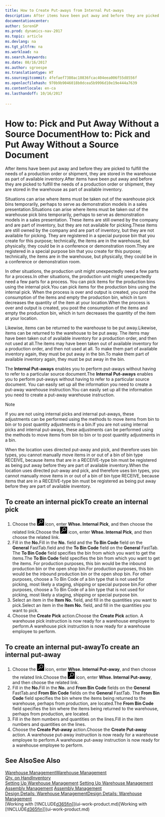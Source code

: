 ```yaml
---
title: How to Create Put-aways from Internal Put-aways
description: After items have been put away and before they are picked to fulfill the needs of a production order or shipment, they are stored in the warehouse as part of available inventory.
documentationcenter: 
author: SorenGP
ms.prod: dynamics-nav-2017
ms.topic: article
ms.devlang: na
ms.tgt_pltfrm: na
ms.workload: na
ms.search.keywords: 
ms.date: 08/16/2017
ms.author: sgroespe
ms.translationtype: HT
ms.sourcegitcommit: 4fefaef7380ac10836fcac404eea006f55d8556f
ms.openlocfilehash: 970b9b9046018b0dcea5b9996d10e19e444a7639
ms.contentlocale: en-ca
ms.lasthandoff: 10/16/2017

---
```

# <a name="how-to-pick-and-put-away-without-a-source-document"></a><span data-ttu-id="3f1c6-103">How to: Pick and Put Away Without a Source Document</span><span class="sxs-lookup"><span data-stu-id="3f1c6-103">How to: Pick and Put Away Without a Source Document</span></span>
<span data-ttu-id="3f1c6-104">After items have been put away and before they are picked to fulfill the needs of a production order or shipment, they are stored in the warehouse as part of available inventory.</span><span class="sxs-lookup"><span data-stu-id="3f1c6-104">After items have been put away and before they are picked to fulfill the needs of a production order or shipment, they are stored in the warehouse as part of available inventory.</span></span>  

<span data-ttu-id="3f1c6-105">Situations can arise where items must be taken out of the warehouse pick bins temporarily, perhaps to serve as demonstration models in a sales presentation.</span><span class="sxs-lookup"><span data-stu-id="3f1c6-105">Situations can arise where items must be taken out of the warehouse pick bins temporarily, perhaps to serve as demonstration models in a sales presentation.</span></span> <span data-ttu-id="3f1c6-106">These items are still owned by the company and are part of inventory, but they are not available for picking.</span><span class="sxs-lookup"><span data-stu-id="3f1c6-106">These items are still owned by the company and are part of inventory, but they are not available for picking.</span></span> <span data-ttu-id="3f1c6-107">They are registered in a special purpose bin that you create for this purpose; technically, the items are in the warehouse, but physically, they could be in a conference or demonstration room.</span><span class="sxs-lookup"><span data-stu-id="3f1c6-107">They are registered in a special purpose bin that you create for this purpose; technically, the items are in the warehouse, but physically, they could be in a conference or demonstration room.</span></span>  

<span data-ttu-id="3f1c6-108">In other situations, the production unit might unexpectedly need a few parts for a process.</span><span class="sxs-lookup"><span data-stu-id="3f1c6-108">In other situations, the production unit might unexpectedly need a few parts for a process.</span></span> <span data-ttu-id="3f1c6-109">You can pick items for the production bins using the internal pick.</span><span class="sxs-lookup"><span data-stu-id="3f1c6-109">You can pick items for the production bins using the internal pick.</span></span> <span data-ttu-id="3f1c6-110">When the process is over and output is created, you post the consumption of the items and empty the production bin, which in turn decreases the quantity of the item at your location.</span><span class="sxs-lookup"><span data-stu-id="3f1c6-110">When the process is over and output is created, you post the consumption of the items and empty the production bin, which in turn decreases the quantity of the item at your location.</span></span>  

<span data-ttu-id="3f1c6-111">Likewise, items can be returned to the warehouse to be put away.</span><span class="sxs-lookup"><span data-stu-id="3f1c6-111">Likewise, items can be returned to the warehouse to be put away.</span></span> <span data-ttu-id="3f1c6-112">The items may have been taken out of available inventory for a production order, and then not used at all.</span><span class="sxs-lookup"><span data-stu-id="3f1c6-112">The items may have been taken out of available inventory for a production order, and then not used at all.</span></span> <span data-ttu-id="3f1c6-113">To make them part of available inventory again, they must be put away in the bin.</span><span class="sxs-lookup"><span data-stu-id="3f1c6-113">To make them part of available inventory again, they must be put away in the bin.</span></span>  

<span data-ttu-id="3f1c6-114">The **Internal Put-aways** enables you to perform put-aways without having to refer to a particular source document.</span><span class="sxs-lookup"><span data-stu-id="3f1c6-114">The **Internal Put-aways** enables you to perform put-aways without having to refer to a particular source document.</span></span> <span data-ttu-id="3f1c6-115">You can easily set up all the information you need to create a put-away warehouse instruction.</span><span class="sxs-lookup"><span data-stu-id="3f1c6-115">You can easily set up all the information you need to create a put-away warehouse instruction.</span></span>  

> [!NOTE]  
>  <span data-ttu-id="3f1c6-116">If you are not using internal picks and internal put-aways, these adjustments can be performed using the methods to move items from bin to bin or to post quantity adjustments in a bin.</span><span class="sxs-lookup"><span data-stu-id="3f1c6-116">If you are not using internal picks and internal put-aways, these adjustments can be performed using the methods to move items from bin to bin or to post quantity adjustments in a bin.</span></span>  
>   
>  <span data-ttu-id="3f1c6-117">When the location uses directed put-away and pick, and therefore uses bin types, you cannot manually move items in or out of a bin of bin type RECEIVE, because items that are in a RECEIVE-type bin must be registered as being put away before they are part of available inventory.</span><span class="sxs-lookup"><span data-stu-id="3f1c6-117">When the location uses directed put-away and pick, and therefore uses bin types, you cannot manually move items in or out of a bin of bin type RECEIVE, because items that are in a RECEIVE-type bin must be registered as being put away before they are part of available inventory.</span></span>  

## <a name="to-create-an-internal-pick"></a><span data-ttu-id="3f1c6-118">To create an internal pick</span><span class="sxs-lookup"><span data-stu-id="3f1c6-118">To create an internal pick</span></span>  
1.  <span data-ttu-id="3f1c6-119">Choose the ![Search for Page or Report](media/ui-search/search_small.png "Search for Page or Report icon") icon, enter **Whse. Internal Pick**, and then choose the related link.</span><span class="sxs-lookup"><span data-stu-id="3f1c6-119">Choose the ![Search for Page or Report](media/ui-search/search_small.png "Search for Page or Report icon") icon, enter **Whse. Internal Pick**, and then choose the related link.</span></span>  
2.  <span data-ttu-id="3f1c6-120">Fill in the **No.**</span><span class="sxs-lookup"><span data-stu-id="3f1c6-120">Fill in the **No.**</span></span> <span data-ttu-id="3f1c6-121">field and the **To Bin Code** field on the **General** FastTab.</span><span class="sxs-lookup"><span data-stu-id="3f1c6-121">field and the **To Bin Code** field on the **General** FastTab.</span></span> <span data-ttu-id="3f1c6-122">The **To Bin Code** field specifies the bin from which you want to get the items.</span><span class="sxs-lookup"><span data-stu-id="3f1c6-122">The **To Bin Code** field specifies the bin from which you want to get the items.</span></span> <span data-ttu-id="3f1c6-123">For production purposes, this bin would be the inbound production bin or the open shop bin.</span><span class="sxs-lookup"><span data-stu-id="3f1c6-123">For production purposes, this bin would be the inbound production bin or the open shop bin.</span></span> <span data-ttu-id="3f1c6-124">For other purposes, choose a To Bin Code of a bin type that is not used for picking, most likely a staging, shipping or special purpose bin.</span><span class="sxs-lookup"><span data-stu-id="3f1c6-124">For other purposes, choose a To Bin Code of a bin type that is not used for picking, most likely a staging, shipping or special purpose bin.</span></span>  
3.  <span data-ttu-id="3f1c6-125">Select an item in the **Item No.** field, and fill in the quantities you want to pick.</span><span class="sxs-lookup"><span data-stu-id="3f1c6-125">Select an item in the **Item No.** field, and fill in the quantities you want to pick.</span></span>  
4. <span data-ttu-id="3f1c6-126">Choose the **Create Pick** action.</span><span class="sxs-lookup"><span data-stu-id="3f1c6-126">Choose the **Create Pick** action.</span></span> <span data-ttu-id="3f1c6-127">A warehouse pick instruction is now ready for a warehouse employee to perform.</span><span class="sxs-lookup"><span data-stu-id="3f1c6-127">A warehouse pick instruction is now ready for a warehouse employee to perform.</span></span>  

## <a name="to-create-an-internal-put-away"></a><span data-ttu-id="3f1c6-128">To create an internal put-away</span><span class="sxs-lookup"><span data-stu-id="3f1c6-128">To create an internal put-away</span></span>  
1.  <span data-ttu-id="3f1c6-129">Choose the ![Search for Page or Report](media/ui-search/search_small.png "Search for Page or Report icon") icon, enter **Whse. Internal Put-away**, and then choose the related link.</span><span class="sxs-lookup"><span data-stu-id="3f1c6-129">Choose the ![Search for Page or Report](media/ui-search/search_small.png "Search for Page or Report icon") icon, enter **Whse. Internal Put-away**, and then choose the related link.</span></span>  
2.  <span data-ttu-id="3f1c6-130">Fill in the **No.**</span><span class="sxs-lookup"><span data-stu-id="3f1c6-130">Fill in the **No.**</span></span> <span data-ttu-id="3f1c6-131">and **From Bin Code** fields on the **General** FastTab.</span><span class="sxs-lookup"><span data-stu-id="3f1c6-131">and **From Bin Code** fields on the **General** FastTab.</span></span> <span data-ttu-id="3f1c6-132">The **From Bin Code** field specifies the bin where the items being returned to the warehouse, perhaps from production, are located.</span><span class="sxs-lookup"><span data-stu-id="3f1c6-132">The **From Bin Code** field specifies the bin where the items being returned to the warehouse, perhaps from production, are located.</span></span>  
3.  <span data-ttu-id="3f1c6-133">Fill in the item numbers and quantities on the lines.</span><span class="sxs-lookup"><span data-stu-id="3f1c6-133">Fill in the item numbers and quantities on the lines.</span></span>  
4.  <span data-ttu-id="3f1c6-134">Choose the **Create Put-away** action.</span><span class="sxs-lookup"><span data-stu-id="3f1c6-134">Choose the **Create Put-away** action.</span></span> <span data-ttu-id="3f1c6-135">A warehouse put-away instruction is now ready for a warehouse employee to perform.</span><span class="sxs-lookup"><span data-stu-id="3f1c6-135">A warehouse put-away instruction is now ready for a warehouse employee to perform.</span></span>  

## <a name="see-also"></a><span data-ttu-id="3f1c6-136">See Also</span><span class="sxs-lookup"><span data-stu-id="3f1c6-136">See Also</span></span>  
[<span data-ttu-id="3f1c6-137">Warehouse Management</span><span class="sxs-lookup"><span data-stu-id="3f1c6-137">Warehouse Management</span></span>](warehouse-manage-warehouse.md)  
[<span data-ttu-id="3f1c6-138">Qty. on Hand</span><span class="sxs-lookup"><span data-stu-id="3f1c6-138">Inventory</span></span>](inventory-manage-inventory.md)  
<span data-ttu-id="3f1c6-139">[Setting Up Warehouse Management](warehouse-setup-warehouse.md)   </span><span class="sxs-lookup"><span data-stu-id="3f1c6-139">[Setting Up Warehouse Management](warehouse-setup-warehouse.md)   </span></span>  
<span data-ttu-id="3f1c6-140">[Assembly Management](assembly-assemble-items.md)  </span><span class="sxs-lookup"><span data-stu-id="3f1c6-140">[Assembly Management](assembly-assemble-items.md)  </span></span>  
[<span data-ttu-id="3f1c6-141">Design Details: Warehouse Management</span><span class="sxs-lookup"><span data-stu-id="3f1c6-141">Design Details: Warehouse Management</span></span>](design-details-warehouse-management.md)  
<span data-ttu-id="3f1c6-142">[Working with [!INCLUDE[d365fin](includes/d365fin_md.md)]](ui-work-product.md)</span><span class="sxs-lookup"><span data-stu-id="3f1c6-142">[Working with [!INCLUDE[d365fin](includes/d365fin_md.md)]](ui-work-product.md)</span></span>

